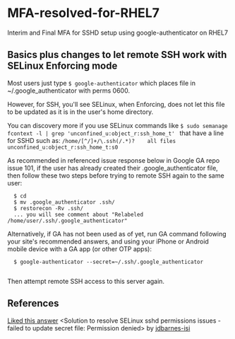 # MFA-resolved-for-RHEL7
Interim and Final MFA for SSHD setup using google-authenticator on RHEL7

## Basics plus changes to let remote SSH work with SELinux Enforcing mode
Most users just type ```$ google-authenticator``` which places file in ~/.google_authenticator with perms 0600.

However, for SSH, you'll see SELinux, when Enforcing, does not let this file to be updated as it is in the user's home directory.

You can discovery more if you use SELinux commands like
  ```$ sudo semanage fcontext -l | grep 'unconfined_u:object_r:ssh_home_t' ```
that have a line for SSHD such as:
  ```/home/[^/]+/\.ssh(/.*)?    all files   unconfined_u:object_r:ssh_home_t:s0```
  
As recommended in referenced issue response below in Google GA repo issue 101, if the user has already created their
.google_authenticator file, then follow these two steps before trying to remote SSH again to the same user:

```
  $ cd
  $ mv .google_authenticator .ssh/
  $ restorecon -Rv .ssh/
  ... you will see comment about "Relabeled /home/user/.ssh/.google_authenticator"
```

Alternatively, if GA has not been used as of yet, run GA command following your site's recommended answers, and using your iPhone or Android mobile device with a GA app (or other OTP apps):

```
  $ google-authenticator --secret=~/.ssh/.google_authenticator
  
```
Then attempt remote SSH access to this server again. 

## References

[Liked this answer](https://github.com/google/google-authenticator-libpam/issues/101#issuecomment-557267513) <Solution to resolve SELinux sshd permissions issues - failed to update secret file: Permission denied> by [jdbarnes-isi](https://github.com/jdbarnes-isi)
